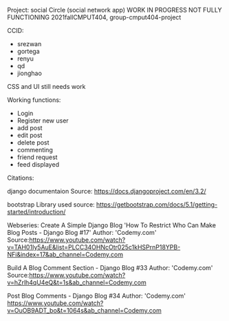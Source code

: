 Project: social Circle (social network app)
WORK IN PROGRESS NOT FULLY FUNCTIONING
2021fallCMPUT404, group-cmput404-project

CCID: 
- srezwan
- gortega
- renyu
- qd
- jionghao

CSS and UI still needs work 

Working functions:
- Login
- Register new user
- add post
- edit post
- delete post
- commenting
- friend request
- feed displayed


Citations:

django documentaion
Source: https://docs.djangoproject.com/en/3.2/


bootstrap Library used
source: https://getbootstrap.com/docs/5.1/getting-started/introduction/

Webseries: Create A Simple Django Blog
'How To Restrict Who Can Make Blog Posts - Django Blog #17' 
Author: 'Codemy.com'
Source:https://www.youtube.com/watch?v=TAH01Iy5AuE&list=PLCC34OHNcOtr025c1kHSPrnP18YPB-NFi&index=17&ab_channel=Codemy.com

Build A Blog Comment Section - Django Blog #33
Author: 'Codemy.com'
Source:https://www.youtube.com/watch?v=hZrlh4qU4eQ&t=1s&ab_channel=Codemy.com

Post Blog Comments - Django Blog #34
Author: 'Codemy.com'
https://www.youtube.com/watch?v=OuOB9ADT_bo&t=1064s&ab_channel=Codemy.com

